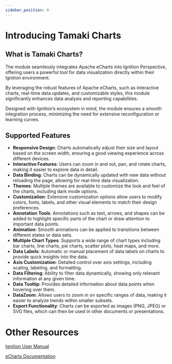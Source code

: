 ```yaml
---
sidebar_position: 0
---
```


# Introducing Tamaki Charts

## What is Tamaki Charts?

The module seamlessly integrates Apache eCharts into Ignition Perspective, offering users a powerful tool for data visualization directly within their Ignition environment.

By leveraging the robust features of Apache eCharts, such as interactive charts, real-time data updates, and customizable styles, this module significantly enhances data analysis and reporting capabilities.

Designed with Ignition’s ecosystem in mind, the module ensures a smooth integration process, minimizing the need for extensive reconfiguration or learning curves.

## Supported Features

- **Responsive Design**: Charts automatically adjust their size and layout based on the screen width, ensuring a good viewing experience across different devices.
- **Interactive Features**: Users can zoom in and out, pan, and rotate charts, making it easier to explore data in detail.
- **Data Binding**: Charts can be dynamically updated with new data without reloading the page, allowing for real-time data visualization.
- **Themes**: Multiple themes are available to customize the look and feel of the charts, including dark mode options.
- **Customization**: Extensive customization options allow users to modify colors, fonts, labels, and other visual elements to match their design preferences.
- **Annotation Tools**: Annotations such as text, arrows, and shapes can be added to highlight specific parts of the chart or draw attention to important data points.
- **Animation**: Smooth animations can be applied to transitions between different states or data sets.
- **Multiple Chart Types**: Supports a wide range of chart types including bar charts, line charts, pie charts, scatter plots, heat maps, and more.
- **Data Labels**: Automatic or manual placement of data labels on charts to provide quick insights into the data.
- **Axis Customization**: Detailed control over axis settings, including scaling, labeling, and formatting.
- **Data Filtering**: Ability to filter data dynamically, showing only relevant information at any given time.
- **Data Tooltip**: Provides detailed information about data points when hovering over them.
- **DataZoom**: Allows users to zoom in on specific ranges of data, making it easier to analyze trends within smaller subsets.
- **Export Functionality**: Charts can be exported as images (PNG, JPEG) or SVG files, which can then be used in other documents or presentations.
 
# Other Resources

[Ignition User Manual](https://docs.inductiveautomation.com/)

[eCharts Documentation](https://echarts.apache.org)